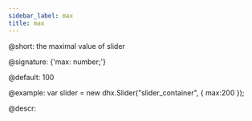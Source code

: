 ```yaml
---
sidebar_label: max
title: max
---          
```


@short: the maximal value of slider

@signature: {'max: number;'}

@default: 100

@example:
var slider = new dhx.Slider("slider_container", { 
    max:200
});

@descr:

[comment]: # (@related: slider/initializing_slider.md#configuration-properties slider/configuring_slider.md#minimal-and-maximal-values)
